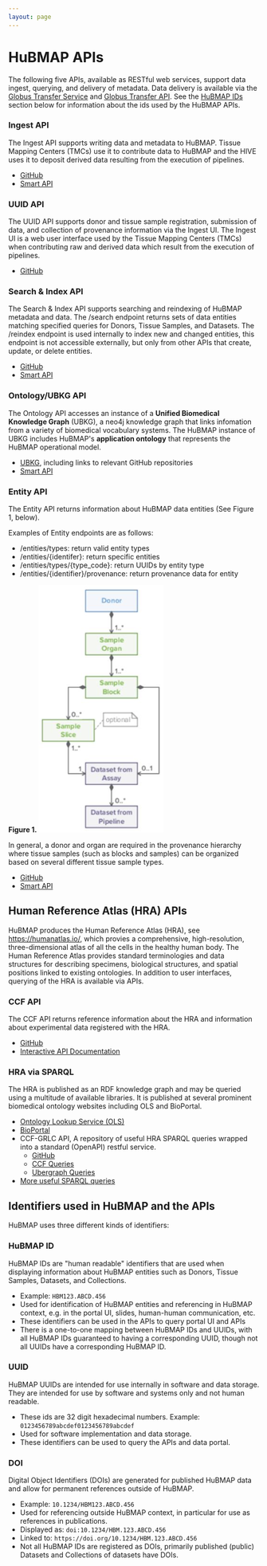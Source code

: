 ```yaml
---
layout: page
---
```


# HuBMAP APIs
The following five APIs, available as RESTful web services, support data ingest, querying, and delivery of metadata. Data delivery is available via the [Globus Transfer Service](https://www.globus.org/data-transfer) and [Globus Transfer API](https://docs.globus.org/api/transfer/). See the [HuBMAP IDs](#HUBMAPIDS) section below for information about the ids used by the HuBMAP APIs.

### Ingest API
The Ingest API supports writing data and metadata to HuBMAP. Tissue Mapping Centers (TMCs) use it to contribute data to HuBMAP and the HIVE uses it to deposit derived data resulting from the execution of pipelines.
- [GitHub](https://github.com/hubmapconsortium/ingest-ui) 
- [Smart API](https://smart-api.info/ui/5a6bea1158d2652743c7a201fdb1c44d)

### UUID API
The UUID API supports donor and tissue sample registration, submission of data, and collection of provenance information via the Ingest UI. The Ingest UI is a web user interface used by the Tissue Mapping Centers (TMCs) when contributing raw and derived data which result from the execution of pipelines.
- [GitHub](https://github.com/hubmapconsortium/uuid-api)

### Search & Index API
The Search & Index API supports searching and reindexing of HuBMAP metadata and data. The /search endpoint returns sets of data entities matching specified queries for Donors, Tissue Samples, and Datasets. The /reindex endpoint is used internally to index new and changed entities, this endpoint is not accessible externally, but only from other APIs that create, update, or delete entities.
- [GitHub](https://github.com/hubmapconsortium/search-api)
- [Smart API](https://smart-api.info/ui/7aaf02b838022d564da776b03f357158)

### Ontology/UBKG API
The Ontology API accesses an instance of a **Unified Biomedical Knowledge Graph** (UBKG), a neo4j knowledge graph that links infomation from a variety of biomedical vocabulary systems. The HuBMAP instance of UBKG includes HuBMAP's **application ontology** that represents the HuBMAP operational model. 
- [UBKG](https://ubkg.docs.xconsortia.org/), including links to relevant GitHub repositories
- [Smart API](https://smart-api.info/ui/96e5b5c0b0efeef5b93ea98ac2794837)

### Entity API
The Entity API returns information about HuBMAP data entities (See Figure 1, below). 

Examples of Entity endpoints are as follows:
 - /entities/types: return valid entity types
 - /entities/{identifer}: return specific entities
 - /entities/types/{type_code}: return UUIDs by entity type
 - /entities/{identifier}/provenance: return provenance
   data for entity

**Figure 1.**
![An example HuBMAP entity diagram including data and derived data from a pipeline.](API1-2024.png)

In general, a donor and organ are required in the provenance hierarchy where tissue samples (such as blocks and samples) can be organized based on several different tissue sample types.

- [GitHub](https://github.com/hubmapconsortium/entity-api) 
- [Smart API](https://smart-api.info/ui/0065e419668f3336a40d1f5ab89c6ba3)

## <a id="HRA"></a> Human Reference Atlas (HRA) APIs
HuBMAP produces the Human Reference Atlas (HRA), see <https://humanatlas.io/>, which provies a comprehensive, high-resolution, three-dimensional atlas of all the cells in the healthy human body. The Human Reference Atlas provides standard terminologies and data structures for describing specimens, biological structures, and spatial positions linked to existing ontologies. In addition to user interfaces, querying of the HRA is available via APIs.

### CCF API
The CCF API returns reference information about the HRA and information about experimental data registered with the HRA.

- [GitHub](https://github.com/hubmapconsortium/ccf-ui)
- [Interactive API Documentation](https://ccf-api.hubmapconsortium.org/#/)

### HRA via SPARQL
The HRA is published as an RDF knowledge graph and may be queried using a multitude of available libraries. It is published at several prominent biomedical ontology websites including OLS and BioPortal.

- [Ontology Lookup Service (OLS)](https://www.ebi.ac.uk/ols/ontologies/ccf)
- [BioPortal](https://bioportal.bioontology.org/ontologies/CCF)
- CCF-GRLC API, A repository of useful HRA SPARQL queries wrapped into a standard (OpenAPI) restful service. 
    - [GitHub](https://github.com/hubmapconsortium/ccf-grlc/)
    - [CCF Queries](http://grlc.io/api/hubmapconsortium/ccf-grlc/ccf/)
    - [Ubergraph Queries](http://grlc.io/api/hubmapconsortium/ccf-grlc/ubergraph/)
- [More useful SPARQL queries](https://triplydb.com/BruceWHerrII/-/stories/CCFOWL-v201-Paper)

## <a id="HUBMAPIDS"></a> Identifiers used in HuBMAP and the APIs

HuBMAP uses three different kinds of identifiers:

### HuBMAP ID

HuBMAP IDs are "human readable" identifiers that are used when displaying information about HuBMAP entities such as Donors, Tissue Samples, Datasets, and Collections.

- Example: `HBM123.ABCD.456` 
- Used for identification of HuBMAP entities and referencing in HuBMAP context, e.g. in the portal UI, slides, human-human communication, etc.
- These identifiers can be used in the APIs to query portal UI and APIs
- There is a one-to-one mapping between HuBMAP IDs and UUIDs, with all HuBMAP IDs guaranteed to having a corresponding UUID, though not all UUIDs have a corresponding HuBMAP ID.

### UUID
HuBMAP UUIDs are intended for use internally in software and data storage.  They are intended for use by software and systems only and not human readable.

- These ids are 32 digit hexadecimal numbers. Example: `0123456789abcdef0123456789abcdef`
- Used for software implementation and data storage.
- These identifiers can be used to query the APIs and data portal.

### DOI
Digital Object Identifiers (DOIs) are generated for published HuBMAP data and allow for permanent references outside of HuBMAP.

- Example: `10.1234/HBM123.ABCD.456` 
- Used for referencing outside HuBMAP context, in particular for use as references in publications.
- Displayed as: `doi:10.1234/HBM.123.ABCD.456`
- Linked to: `https://doi.org/10.1234/HBM.123.ABCD.456`
- Not all HuBMAP IDs are registered as DOIs, primarily published (public) Datasets and Collections of datasets have DOIs.
